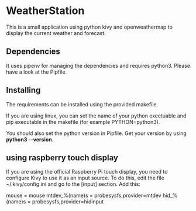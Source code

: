 # WeatherStation

This is a small application using python kivy and openweathermap to display the current weather and forecast.

## Dependencies

It uses pipenv for managing the dependencies and requires python3. Please have a look at the Pipfile.

## Installing

The requirements can be installed using the provided makefile.

If you are using linux, you can set the name of your python exectuable and pip executable in the makefile (for example PYTHON=python3).

You should also set the python version in Pipfile. Get your version by using **python3 --version**.

## using raspberry touch display

If you are using the official Raspberry Pi touch display, you need to configure Kivy to use it as an input source. To do this, edit the file ~/.kivy/config.ini and go to the [input] section. Add this:

mouse = mouse
mtdev_%(name)s = probesysfs,provider=mtdev
hid_%(name)s = probesysfs,provider=hidinput
